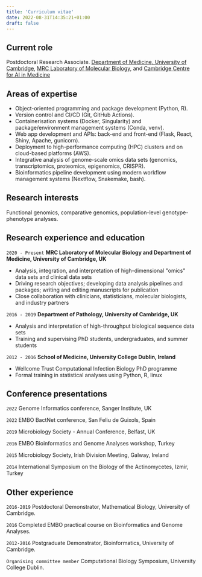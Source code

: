 ```yaml
---
title: 'Curriculum vitae'
date: 2022-08-31T14:35:21+01:00
draft: false
---
```


## Current role

Postdoctoral Research Associate.
[Department of Medicine, University of Cambridge](https://www.med.cam.ac.uk/), [MRC Laboratory of Molecular Biology](https://www2.mrc-lmb.cam.ac.uk/), and [Cambridge Centre for AI in Medicine](https://ccaim.cam.ac.uk/)

## Areas of expertise

- Object-oriented programming and package development (Python, R).
- Version control and CI/CD (Git, GitHub Actions).
- Containerisation systems (Docker, Singularity) and package/environment management systems (Conda, venv).
- Web app development and APIs: back-end and front-end (Flask, React, Shiny, Apache, gunicorn).
- Deployment to high-performance computing (HPC) clusters and on cloud-based platforms (AWS).
- Integrative analysis of genome-scale omics data sets (genomics, transcriptomics, proteomics, epigenomics, CRISPR).
- Bioinformatics pipeline development using modern workflow management systems (Nextflow, Snakemake, bash).

## Research interests

Functional genomics, comparative genomics, population-level genotype-phenotype analyses.

## Research experience and education

`2020 - Present`
**MRC Laboratory of Molecular Biology and Department of Medicine, University of Cambridge, UK**

- Analysis, integration, and interpretation of high-dimensional "omics" data sets and clinical data sets
- Driving research objectives; developing data analysis pipelines and packages; writing and editing manuscripts for publication
- Close collaboration with clinicians, statisticians, molecular biologists, and industry partners

`2016 - 2019`
**Department of Pathology, University of Cambridge, UK**

- Analysis and interpretation of high-throughput biological sequence data sets
- Training and supervising PhD students, undergraduates, and summer students

`2012 - 2016`
**School of Medicine, University College Dublin, Ireland**

- Wellcome Trust Computational Infection Biology PhD programme
- Formal training in statistical analyses using Python, R, linux

## Conference presentations

`2022`
Genome Informatics conference, Sanger Institute, UK

`2022`
EMBO BactNet conference, San Feliu de Guixols, Spain

`2019`
Microbiology Society - Annual Conference, Belfast, UK

`2016`
EMBO Bioinformatics and Genome Analyses workshop, Turkey

`2015`
Microbiology Society, Irish Division Meeting, Galway, Ireland

`2014`
International Symposium on the Biology of the Actinomycetes, Izmir, Turkey

## Other experience

`2016-2019`
Postdoctoral Demonstrator, Mathematical Biology, University of Cambridge.

`2016`
Completed EMBO practical course on Bioinformatics and Genome Analyses.

`2012-2016`
Postgraduate Demonstrator, Bioinformatics, University of Cambridge.

`Organising committee member`
Computational Biology Symposium, University College Dublin.
